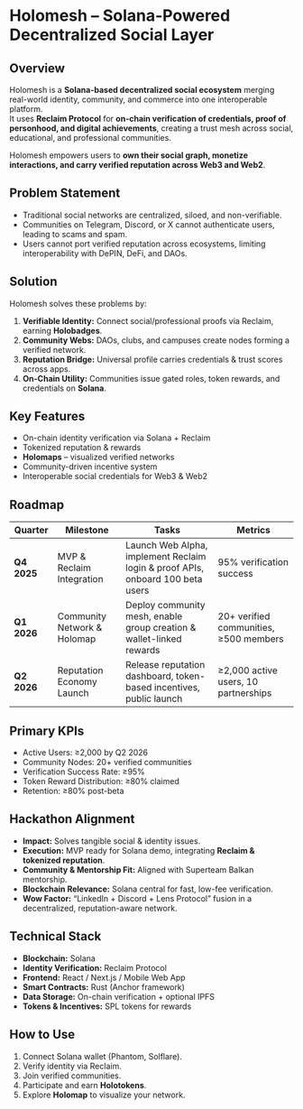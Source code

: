 # Holomesh – Solana-Powered Decentralized Social Layer


## Overview
Holomesh is a **Solana-based decentralized social ecosystem** merging real-world identity, community, and commerce into one interoperable platform.  
It uses **Reclaim Protocol** for **on-chain verification of credentials, proof of personhood, and digital achievements**, creating a trust mesh across social, educational, and professional communities.  

Holomesh empowers users to **own their social graph, monetize interactions, and carry verified reputation across Web3 and Web2**.


## Problem Statement
- Traditional social networks are centralized, siloed, and non-verifiable.  
- Communities on Telegram, Discord, or X cannot authenticate users, leading to scams and spam.  
- Users cannot port verified reputation across ecosystems, limiting interoperability with DePIN, DeFi, and DAOs.


## Solution
Holomesh solves these problems by:  
1. **Verifiable Identity:** Connect social/professional proofs via Reclaim, earning **Holobadges**.  
2. **Community Webs:** DAOs, clubs, and campuses create nodes forming a verified network.  
3. **Reputation Bridge:** Universal profile carries credentials & trust scores across apps.  
4. **On-Chain Utility:** Communities issue gated roles, token rewards, and credentials on **Solana**.

## Key Features
- On-chain identity verification via Solana + Reclaim  
- Tokenized reputation & rewards  
- **Holomaps** – visualized verified networks  
- Community-driven incentive system  
- Interoperable social credentials for Web3 & Web2  

## Roadmap
| Quarter | Milestone | Tasks | Metrics |
|---------|----------|-------|---------|
| **Q4 2025** | MVP & Reclaim Integration | Launch Web Alpha, implement Reclaim login & proof APIs, onboard 100 beta users | 95% verification success |
| **Q1 2026** | Community Network & Holomap | Deploy community mesh, enable group creation & wallet-linked rewards | 20+ verified communities, ≥500 members |
| **Q2 2026** | Reputation Economy Launch | Release reputation dashboard, token-based incentives, public launch | ≥2,000 active users, 10 partnerships |


## Primary KPIs
- Active Users: ≥2,000 by Q2 2026  
- Community Nodes: 20+ verified communities  
- Verification Success Rate: ≥95%  
- Token Reward Distribution: ≥80% claimed  
- Retention: ≥80% post-beta  


## Hackathon Alignment
- **Impact:** Solves tangible social & identity issues.  
- **Execution:** MVP ready for Solana demo, integrating **Reclaim & tokenized reputation**.  
- **Community & Mentorship Fit:** Aligned with Superteam Balkan mentorship.  
- **Blockchain Relevance:** Solana central for fast, low-fee verification.  
- **Wow Factor:** “LinkedIn + Discord + Lens Protocol” fusion in a decentralized, reputation-aware network.


## Technical Stack
- **Blockchain:** Solana  
- **Identity Verification:** Reclaim Protocol  
- **Frontend:** React / Next.js / Mobile Web App  
- **Smart Contracts:** Rust (Anchor framework)  
- **Data Storage:** On-chain verification + optional IPFS  
- **Tokens & Incentives:** SPL tokens for rewards  


## How to Use
1. Connect Solana wallet (Phantom, Solflare).  
2. Verify identity via Reclaim.  
3. Join verified communities.  
4. Participate and earn **Holotokens**.  
5. Explore **Holomap** to visualize your network.


